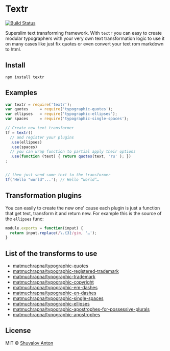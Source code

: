 # Textr

[![Build Status](https://travis-ci.org/shuvalov-anton/textr.svg)](https://travis-ci.org/shuvalov-anton/textr)

Superslim text transforming framework. With `textr` you can easy
to create modular typographers with your very own text transformation logic
to use it on many cases like just fix quotes or even convert your text
rom markdown to html.

## Install

```
npm install textr
```

## Examples

```js
var textr = require('textr');
var quotes     = require('typographic-quotes');
var ellipses   = require('typographic-ellipses');
var spaces     = require('typographic-single-spaces');

// Create new text transformer
tf = textr()
  // and register your plugins
  .use(ellipses)
  .use(spaces)
  // you can wrap function to partial apply their options
  .use(function (text) { return quotes(text, 'ru' ); })
;


// then just send some text to the transformer
tf('Hello "world"...'); // Hello “world”…
```

## Transformation plugins

You can easily to create the new one' cause each plugin is just a function
that get text, transform it and return new. For example this is the source
of the `ellipses` func:

```js
module.exports = function(input) {
  return input.replace(/\.{3}/gim, '…');
}
```

## List of the transforms to use

- [matmuchrapna/typographic-quotes](https://github.com/matmuchrapna/typographic-quotes)
- [matmuchrapna/typographic-registered-trademark](https://github.com/matmuchrapna/typographic-registered-trademark)
- [matmuchrapna/typographic-trademark](https://github.com/matmuchrapna/typographic-trademark)
- [matmuchrapna/typographic-copyright](https://github.com/matmuchrapna/typographic-copyright)
- [matmuchrapna/typographic-em-dashes](https://github.com/matmuchrapna/typographic-em-dashes)
- [matmuchrapna/typographic-en-dashes](https://github.com/matmuchrapna/typographic-en-dashes)
- [matmuchrapna/typographic-single-spaces](https://github.com/matmuchrapna/typographic-single-spaces)
- [matmuchrapna/typographic-ellipses](https://github.com/matmuchrapna/typographic-ellipses)
- [matmuchrapna/typographic-apostrophes-for-possessive-plurals](https://github.com/matmuchrapna/typographic-apostrophes-for-possessive-plurals)
- [matmuchrapna/typographic-apostrophes](https://github.com/matmuchrapna/typographic-apostrophes)

## License

MIT © [Shuvalov Anton](http://shuvalov.info)
